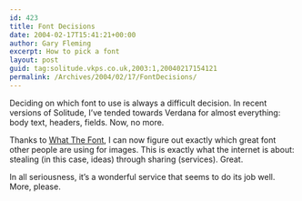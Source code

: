 ```yaml
---
id: 423
title: Font Decisions
date: 2004-02-17T15:41:21+00:00
author: Gary Fleming
excerpt: How to pick a font
layout: post
guid: tag:solitude.vkps.co.uk,2003:1,20040217154121
permalink: /Archives/2004/02/17/FontDecisions/
---
```

Deciding on which font to use is always a difficult decision. In recent versions of Solitude, I&#8217;ve tended towards Verdana for almost everything: body text, headers, fields. Now, no more.

Thanks to [What The Font](http://www.myfonts.com/WhatTheFont/), I can now figure out exactly which great font other people are using for images. This is exactly what the internet is about: stealing (in this case, ideas) through sharing (services). Great.

In all seriousness, it&#8217;s a wonderful service that seems to do its job well. More, please.